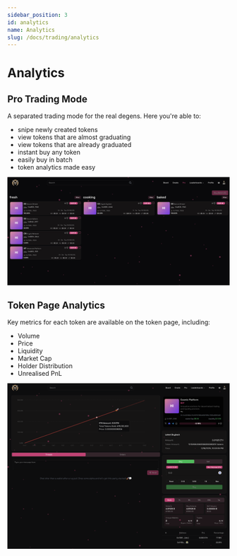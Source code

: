 ```yaml
---
sidebar_position: 3
id: analytics
name: Analytics
slug: /docs/trading/analytics
---
```


# Analytics

## Pro Trading Mode

A separated trading mode for the real degens. Here you're able to:

- snipe newly created tokens
- view tokens that are almost graduating
- view tokens that are already graduated
- instant buy any token
- easily buy in batch
- token analytics made easy

![Bonding Curve Visualizer](../../static/img/new/pro.png)

## Token Page Analytics

Key metrics for each token are available on the token page, including:

- Volume
- Price
- Liquidity
- Market Cap
- Holder Distribution
- Unrealised PnL

![Token Analytics](../../static/img/new/bonding_curve_fair.png)
